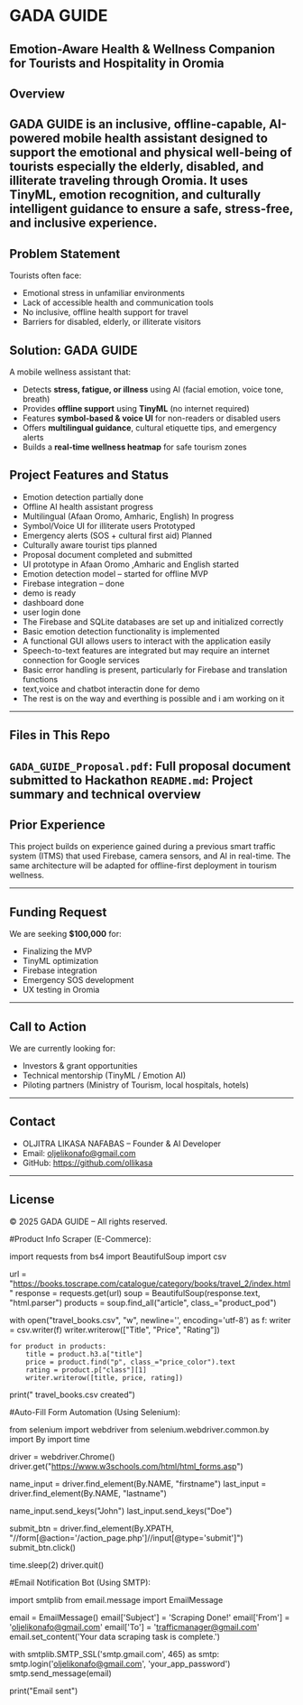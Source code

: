 # GADA GUIDE

**Emotion-Aware Health & Wellness Companion for Tourists and Hospitality in Oromia**
---

##  Overview

**GADA GUIDE** is an inclusive, offline-capable, AI-powered mobile health assistant designed to support the emotional and physical well-being of tourists especially the elderly, disabled, and illiterate traveling through Oromia. It uses TinyML, emotion recognition, and culturally intelligent guidance to ensure a safe, stress-free, and inclusive experience.
---
##  Problem Statement
Tourists often face:
- Emotional stress in unfamiliar environments
- Lack of accessible health and communication tools
- No inclusive, offline health support for travel
- Barriers for disabled, elderly, or illiterate visitors

##  Solution: GADA GUIDE

A mobile wellness assistant that:

- Detects **stress, fatigue, or illness** using AI (facial emotion, voice tone, breath)
- Provides **offline support** using **TinyML** (no internet required)
- Features **symbol-based & voice UI** for non-readers or disabled users
- Offers **multilingual guidance**, cultural etiquette tips, and emergency alerts
- Builds a **real-time wellness heatmap** for safe tourism zones
##  Project Features and Status
* Emotion detection partially done
* Offline AI health assistant progress
* Multilingual (Afaan Oromo, Amharic, English) In progress
* Symbol/Voice UI for illiterate users Prototyped 
* Emergency alerts (SOS + cultural first aid) Planned 
* Culturally aware tourist tips planned
* Proposal document completed and submitted
* UI prototype in Afaan Oromo ,Amharic and English started
* Emotion detection model – started  for offline MVP
* Firebase integration – done 
* demo is ready
* dashboard done
* user login done
* The Firebase and SQLite databases are set up and initialized correctly
* Basic emotion detection functionality is implemented
* A functional GUI allows users to interact with the application easily
* Speech-to-text features are integrated but may require an internet connection for Google services
* Basic error handling is present, particularly for Firebase and translation functions
* text,voice and chatbot interactin done for demo
* The rest is on the way and everthing is possible and i am working on it
---
##  Files in This Repo

`GADA_GUIDE_Proposal.pdf`: Full proposal document submitted to Hackathon
`README.md`: Project summary and technical overview
---

##  Prior Experience

This project builds on experience gained during a previous smart traffic system (ITMS) that used Firebase, camera sensors, and AI in real-time. The same architecture will be adapted for offline-first deployment in tourism wellness.

---

## Funding Request

We are seeking **$100,000** for:
- Finalizing the MVP
- TinyML optimization
- Firebase integration
- Emergency SOS development
- UX testing in Oromia

---

##  Call to Action

We are currently looking for:
- Investors & grant opportunities
- Technical mentorship (TinyML / Emotion AI)
- Piloting partners (Ministry of Tourism, local hospitals, hotels)

---

##  Contact

- OLJITRA LIKASA NAFABAS – Founder & AI Developer  
- Email: oljelikonafo@gmail.com  
- GitHub: https://github.com/ollikasa

---

##  License

© 2025 GADA GUIDE – All rights reserved.


#Product Info Scraper (E-Commerce):




import requests
from bs4 import BeautifulSoup
import csv

url = "https://books.toscrape.com/catalogue/category/books/travel_2/index.html"
response = requests.get(url)
soup = BeautifulSoup(response.text, "html.parser")
products = soup.find_all("article", class_="product_pod")

with open("travel_books.csv", "w", newline='', encoding='utf-8') as f:
    writer = csv.writer(f)
    writer.writerow(["Title", "Price", "Rating"])

    for product in products:
        title = product.h3.a["title"]
        price = product.find("p", class_="price_color").text
        rating = product.p["class"][1]
        writer.writerow([title, price, rating])

print(" travel_books.csv created")



#Auto-Fill Form Automation (Using Selenium):


from selenium import webdriver
from selenium.webdriver.common.by import By
import time

driver = webdriver.Chrome()
driver.get("https://www.w3schools.com/html/html_forms.asp")

name_input = driver.find_element(By.NAME, "firstname")
last_input = driver.find_element(By.NAME, "lastname")

name_input.send_keys("John")
last_input.send_keys("Doe")

submit_btn = driver.find_element(By.XPATH, "//form[@action='/action_page.php']//input[@type='submit']")
submit_btn.click()

time.sleep(2)
driver.quit()



#Email Notification Bot (Using SMTP):

import smtplib
from email.message import EmailMessage

email = EmailMessage()
email['Subject'] = 'Scraping Done!'
email['From'] = 'oljelikonafo@gmail.com'
email['To'] = 'trafficmanager@gmail.com'
email.set_content('Your data scraping task is complete.')

with smtplib.SMTP_SSL('smtp.gmail.com', 465) as smtp:
    smtp.login('oljelikonafo@gmail.com', 'your_app_password')
    smtp.send_message(email)

print("Email sent")


